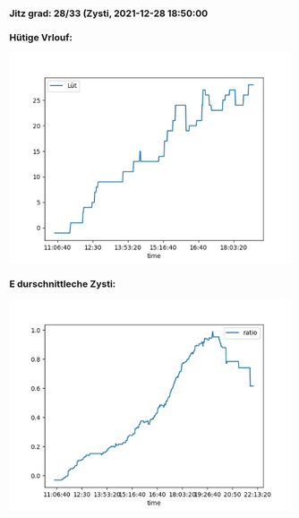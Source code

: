 ### Jitz grad: 28/33 (Zysti, 2021-12-28 18:50:00

### Hütige Vrlouf:
![Graph](Today.png)

### E durschnittleche Zysti:
![Graph](Zysti.png)